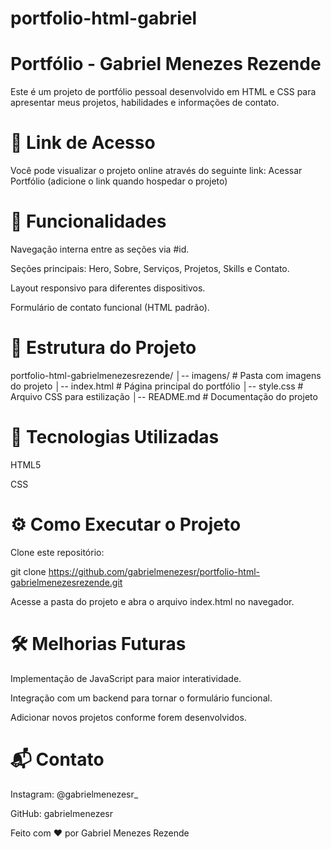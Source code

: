 # portfolio-html-gabriel

# Portfólio - Gabriel Menezes Rezende

Este é um projeto de portfólio pessoal desenvolvido em HTML e CSS para apresentar meus projetos, habilidades e informações de contato.

# 🔗 Link de Acesso

Você pode visualizar o projeto online através do seguinte link:
Acessar Portfólio (adicione o link quando hospedar o projeto)

# 📌 Funcionalidades

Navegação interna entre as seções via #id.

Seções principais: Hero, Sobre, Serviços, Projetos, Skills e Contato.

Layout responsivo para diferentes dispositivos.

Formulário de contato funcional (HTML padrão).

# 📁 Estrutura do Projeto

portfolio-html-gabrielmenezesrezende/
│-- imagens/                  # Pasta com imagens do projeto
│-- index.html                 # Página principal do portfólio
│-- style.css                   # Arquivo CSS para estilização
│-- README.md                   # Documentação do projeto


# 🚀 Tecnologias Utilizadas

HTML5

CSS

# ⚙️ Como Executar o Projeto

Clone este repositório:

git clone https://github.com/gabrielmenezesr/portfolio-html-gabrielmenezesrezende.git

Acesse a pasta do projeto e abra o arquivo index.html no navegador.

# 🛠 Melhorias Futuras

Implementação de JavaScript para maior interatividade.

Integração com um backend para tornar o formulário funcional.

Adicionar novos projetos conforme forem desenvolvidos.

# 📬 Contato

Instagram: @gabrielmenezesr_

GitHub: gabrielmenezesr

Feito com ❤️ por Gabriel Menezes Rezende
